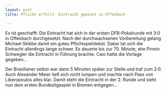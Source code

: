 ```yaml
---
layout: post
title: Pflicht erfüllt- Eintracht gewinnt in Offenbach

---
```


Es ist geschafft: Die Eintracht hat sich in der ersten DFB-Pokalrunde mit 3:0 in Offenbach durchgesetzt. Nach der durchwachsenen Vorbereitung gelang Michael Skibbe damit ein gutes Pflichtspieldebüt. Dabei tat sich die Eintracht allerdings lange schwer. Es dauerte bis zur 70. Minute, ehe Pirmin Schwegler die Eintracht in Führung brachte. Caio hatte die Vorlage gegeben...

Der Brasilianer selbst war dann 5 Minuten später zur Stelle und traf zum 2:0. Auch Alexander Meier ließ sich nicht lumpen und machte nach Pass von Liberopoulos alles klar. Damit steht die Eintracht in der 2. Runde und sieht nun dem ersten Bundesligaspiel in Bremen entgegen...
